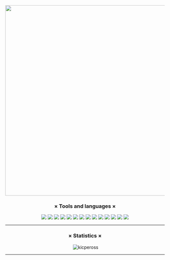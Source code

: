 
<div align="center">
  <img src="https://i.imgur.com/dicdaJk.png" width="600" height="600"/>
</div>
<h3 align="center">× Tools and languages ×</h3>
<p align="center">
<img draggable="false" src="https://img.shields.io/badge/HTML-239120?style=for-the-badge&logo=html5&logoColor=white" />
<img draggable="false" src="https://img.shields.io/badge/CSS-239120?&style=for-the-badge&logo=css3&logoColor=white" />
<img draggable="false" src="https://img.shields.io/badge/Tailwind_CSS-38B2AC?style=for-the-badge&logo=tailwind-css&logoColor=white" />
<img draggable="false" src="https://img.shields.io/badge/Bootstrap-563D7C?style=for-the-badge&logo=bootstrap&logoColor=white" />
<img draggable="false" src="https://img.shields.io/badge/JavaScript-F7DF1E?style=for-the-badge&logo=javascript&logoColor=black" />
<img draggable="false" src="https://img.shields.io/badge/Node.js-43853D?style=for-the-badge&logo=node.js&logoColor=white" />
<img draggable="false" src="https://img.shields.io/badge/Next-black?style=for-the-badge&logo=next.js&logoColor=white" />
<img draggable="false" src="https://img.shields.io/badge/nestjs-%23E0234E.svg?style=for-the-badge&logo=nestjs&logoColor=white" />
<img draggable="false" src="https://img.shields.io/badge/React-20232A?style=for-the-badge&logo=react&logoColor=61DAFB" />
<img draggable="false" src="https://img.shields.io/badge/TypeScript-007ACC?style=for-the-badge&logo=typescript&logoColor=white" />
<img draggable="false" src="https://img.shields.io/badge/express.js-%23404d59.svg?style=for-the-badge&logo=express&logoColor=%2361DAFB" />
<img draggable="false" src="https://img.shields.io/badge/Java-ED8B00?style=for-the-badge&logo=java&logoColor=white" />
<img draggable="false" src="https://img.shields.io/badge/MongoDB-4EA94B?style=for-the-badge&logo=mongodb&logoColor=white" />
<img draggable="false" src="https://img.shields.io/badge/MySQL-00000F?style=for-the-badge&logo=mysql&logoColor=white" />
</p>
<hr/>
<h3 align="center">× Statistics ×</h3>
<p align="center">&nbsp;<img align="center" src="https://github-readme-stats.vercel.app/api/top-langs/?username=kicpeross&layout=compact" alt="kicpeross" /></p>
<hr/>
